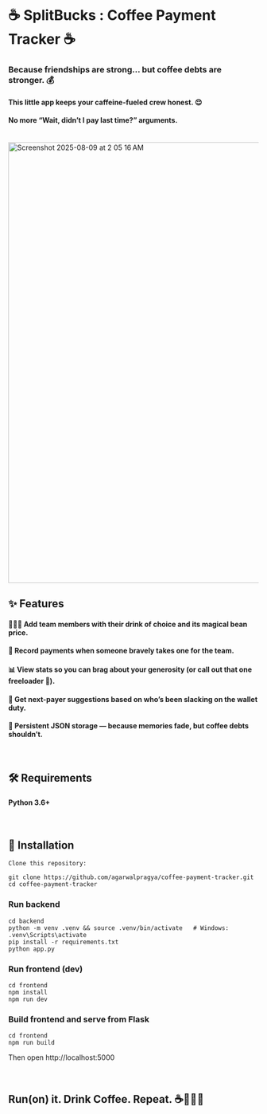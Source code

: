 # ☕ SplitBucks : Coffee Payment Tracker ☕️


### Because friendships are strong… but coffee debts are stronger. 💰

#### This little app keeps your caffeine-fueled crew honest. 😌

#### No more “Wait, didn’t I pay last time?” arguments.

 <br>

<img width="1383" height="885" alt="Screenshot 2025-08-09 at 2 05 16 AM" src="https://github.com/user-attachments/assets/c8baae78-6d0b-49a9-afc7-fbd3cbc4e23a" />

<br>
 
## ✨ Features
#### 🧑‍🤝‍🧑 Add team members with their drink of choice and its magical bean price.

#### 💸 Record payments when someone bravely takes one for the team.

#### 📊 View stats so you can brag about your generosity (or call out that one freeloader 👀).

#### 🤔 Get next-payer suggestions based on who’s been slacking on the wallet duty.

#### 💾 Persistent JSON storage — because memories fade, but coffee debts shouldn’t.

 <br>


## 🛠 Requirements
#### Python 3.6+

 <br>

## 🚀 Installation
```
Clone this repository:

git clone https://github.com/agarwalpragya/coffee-payment-tracker.git
cd coffee-payment-tracker
```

### Run backend
```
cd backend
python -m venv .venv && source .venv/bin/activate   # Windows: .venv\Scripts\activate
pip install -r requirements.txt
python app.py
```

### Run frontend (dev)
```
cd frontend
npm install
npm run dev
```

### Build frontend and serve from Flask
```
cd frontend
npm run build
```
Then open http://localhost:5000

 <br>

## Run(on) it. Drink Coffee. Repeat. ☕️👩🏻‍💻
